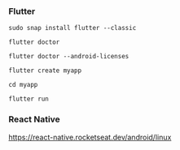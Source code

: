 ### Flutter

```sudo snap install flutter --classic```

```flutter doctor```

```flutter doctor --android-licenses```

```flutter create myapp```

```cd myapp```

```flutter run```



### React Native

https://react-native.rocketseat.dev/android/linux